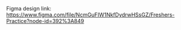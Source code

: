 Figma design link: https://www.figma.com/file/NcmGuFIW1NkfDydrwHSsGZ/Freshers-Practice?node-id=392%3A849